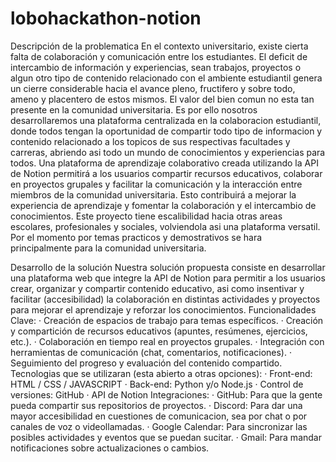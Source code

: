 # lobohackathon-notion
Descripción de la problematica
En el contexto universitario, existe cierta falta de colaboración y comunicación entre los estudiantes. El deficit de intercambio de información y experiencias, sean trabajos, proyectos o algun otro tipo de contenido relacionado con el ambiente estudiantil genera un cierre considerable hacia el avance pleno, fructifero y sobre todo, ameno y placentero de estos mismos. El valor del bien comun no esta tan presente en la comunidad universitaria. 
Es por ello nosotros desarrollaremos una plataforma centralizada en la colaboracion estudiantil, donde todos tengan la oportunidad de compartir todo tipo de informacion y contenido relacionado a los topicos de sus respectivas facultades y carreras, abriendo asi todo un mundo de conocimientos y experiencias para todos.
Una plataforma de aprendizaje colaborativo creada utilizando la API de Notion permitirá a los usuarios compartir recursos educativos, colaborar en proyectos grupales y facilitar la comunicación y la interacción entre miembros de la comunidad universitaria. Esto contribuirá a mejorar la experiencia de aprendizaje y fomentar la colaboración y el intercambio de conocimientos.
Este proyecto tiene escalibilidad hacia otras areas escolares, profesionales y sociales, volviendola asi una plataforma versatil. Por el momento por temas practicos y demostrativos se hara principalmente para la comunidad universitaria.

Desarrollo de la solución
Nuestra solución propuesta consiste en desarrollar una plataforma web que integre la API de Notion para permitir a los usuarios crear, organizar y compartir contenido educativo, asi como insentivar y facilitar (accesibilidad) la colaboración en distintas actividades y proyectos para mejorar el aprendizaje y reforzar los conocimientos.
Funcionalidades Clave:
· Creación de espacios de trabajo para temas específicos.
· Creación y compartición de recursos educativos (apuntes, resúmenes, ejercicios, etc.).
· Colaboración en tiempo real en proyectos grupales.
· Integración con herramientas de comunicación (chat, comentarios, notificaciones).
· Seguimiento del progreso y evaluación del contenido compartido.
Tecnologias que se utilizaran (esta abierto a otras opciones):
· Front-end: HTML / CSS / JAVASCRIPT
· Back-end: Python y/o Node.js
· Control de versiones: GitHub
· API de Notion
Integraciones:
· GitHub: Para que la gente pueda compartir sus repositorios de proyectos.
· Discord: Para dar una mayor accesibilidad en cuestiones de comunicacion, sea por chat o por canales de voz o videollamadas.
· Google Calendar: Para sincronizar las posibles actividades y eventos que se puedan sucitar.
· Gmail: Para mandar notificaciones sobre actualizaciones o cambios.

